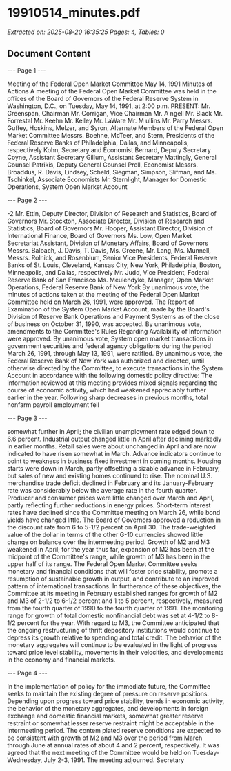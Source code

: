 # 19910514_minutes.pdf

*Extracted on: 2025-08-20 16:35:25*
*Pages: 4, Tables: 0*

## Document Content

--- Page 1 ---

Meeting of the Federal Open Market Committee
May 14, 1991
Minutes of Actions
A meeting of the Federal Open Market Committee was held in
the offices of the Board of Governors of the Federal Reserve System in
Washington, D.C., on Tuesday, May 14, 1991, at 2:00 p.m.
PRESENT: Mr. Greenspan, Chairman
Mr. Corrigan, Vice Chairman
Mr. A ngell
Mr. Black
Mr. Forrestal
Mr. Keehn
Mr. Kelley
Mr. LaWare
Mr. M ullins
Mr. Parry
Messrs. Guffey, Hoskins, Melzer, and Syron, Alternate
Members of the Federal Open Market Committee
Messrs. Boehne, McTeer, and Stern, Presidents of the
Federal Reserve Banks of Philadelphia, Dallas,
and Minneapolis, respectively
Kohn, Secretary and Economist
Bernard, Deputy Secretary
Coyne, Assistant Secretary
Gillum, Assistant Secretary
Mattingly, General Counsel
Patrikis, Deputy General Counsel
Prell, Economist
Messrs. Broaddus, R. Davis, Lindsey, Scheld,
Siegman, Simpson, Slifman, and Ms. Tschinkel,
Associate Economists
Mr. Sternlight, Manager for Domestic Operations,
System Open Market Account

--- Page 2 ---

-2
Mr. Ettin, Deputy Director, Division of Research and
Statistics, Board of Governors
Mr. Stockton, Associate Director, Division of Research
and Statistics, Board of Governors
Mr. Hooper, Assistant Director, Division of International
Finance, Board of Governors
Ms. Low, Open Market Secretariat Assistant, Division
of Monetary Affairs, Board of Governors
Messrs. Balbach, J. Davis, T. Davis, Ms. Greene, Mr. Lang,
Ms. Munnell, Messrs. Rolnick, and Rosenblum,
Senior Vice Presidents, Federal Reserve Banks of
St. Louis, Cleveland, Kansas City, New York,
Philadelphia, Boston, Minneapolis, and Dallas,
respectively
Mr. Judd, Vice President, Federal Reserve Bank of
San Francisco
Ms. Meulendyke, Manager, Open Market Operations,
Federal Reserve Bank of New York
By unanimous vote, the minutes of actions taken at the meeting of
the Federal Open Market Committee held on March 26, 1991, were approved.
The Report of Examination of the System Open Market Account, made
by the Board's Division of Reserve Bank Operations and Payment Systems as
of the close of business on October 31, 1990, was accepted.
By unanimous vote, amendments to the Committee's Rules Regarding
Availability of Information were approved.
By unanimous vote, System open market transactions in government
securities and federal agency obligations during the period March 26, 1991,
through May 13, 1991, were ratified.
By unanimous vote, the Federal Reserve Bank of New York was
authorized and directed, until otherwise directed by the Committee, to
execute transactions in the System Account in accordance with the following
domestic policy directive:
The information reviewed at this meeting provides
mixed signals regarding the course of economic
activity, which had weakened appreciably further
earlier in the year. Following sharp decreases in
previous months, total nonfarm payroll employment fell

--- Page 3 ---

somewhat further in April; the civilian unemployment
rate edged down to 6.6 percent. Industrial output
changed little in April after declining markedly in
earlier months. Retail sales were about unchanged in
April and are now indicated to have risen somewhat in
March. Advance indicators continue to point to
weakness in business fixed investment in coming months.
Housing starts were down in March, partly offsetting a
sizable advance in February, but sales of new and
existing homes continued to rise. The nominal U.S.
merchandise trade deficit declined in February and its
January-February rate was considerably below the
average rate in the fourth quarter. Producer and
consumer prices were little changed over March and
April, partly reflecting further reductions in energy
prices.
Short-term interest rates have declined since the
Committee meeting on March 26, while bond yields have
changed little. The Board of Governors approved a
reduction in the discount rate from 6 to 5-1/2 percent
on April 30. The trade-weighted value of the dollar in
terms of the other G-10 currencies showed little change
on balance over the intermeeting period.
Growth of M2 and M3 weakened in April; for the
year thus far, expansion of M2 has been at the midpoint
of the Committee's range, while growth of M3 has been
in the upper half of its range.
The Federal Open Market Committee seeks monetary
and financial conditions that will foster price
stability, promote a resumption of sustainable growth
in output, and contribute to an improved pattern of
international transactions. In furtherance of these
objectives, the Committee at its meeting in February
established ranges for growth of M2 and M3 of 2-1/2 to
6-1/2 percent and 1 to 5 percent, respectively,
measured from the fourth quarter of 1990 to the fourth
quarter of 1991. The monitoring range for growth of
total domestic nonfinancial debt was set at 4-1/2 to
8-1/2 percent for the year. With regard to M3, the
Committee anticipated that the ongoing restructuring of
thrift depository institutions would continue to
depress its growth relative to spending and total
credit. The behavior of the monetary aggregates will
continue to be evaluated in the light of progress
toward price level stability, movements in their
velocities, and developments in the economy and
financial markets.

--- Page 4 ---

In the implementation of policy for the immediate
future, the Committee seeks to maintain the existing
degree of pressure on reserve positions. Depending
upon progress toward price stability, trends in
economic activity, the behavior of the monetary
aggregates, and developments in foreign exchange and
domestic financial markets, somewhat greater reserve
restraint or somewhat lesser reserve restraint might be
acceptable in the intermeeting period. The contem
plated reserve conditions are expected to be consistent
with growth of M2 and M3 over the period from March
through June at annual rates of about 4 and 2 percent,
respectively.
It was agreed that the next meeting of the Committee would be
held on Tuesday-Wednesday, July 2-3, 1991.
The meeting adjourned.
Secretary